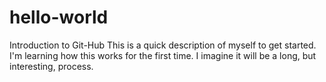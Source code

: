 # hello-world
Introduction to Git-Hub
This is a quick description of myself to get started. I'm learning how this works for the first time. I imagine it will be a long, but interesting, process.
